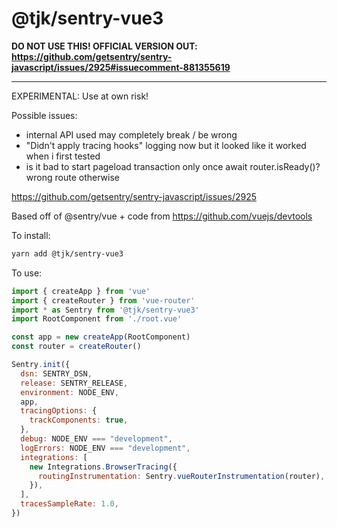 # @tjk/sentry-vue3

**DO NOT USE THIS! OFFICIAL VERSION OUT: https://github.com/getsentry/sentry-javascript/issues/2925#issuecomment-881355619**

---

EXPERIMENTAL: Use at own risk!

Possible issues:
- internal API used may completely break / be wrong
- "Didn't apply tracing hooks" logging now but it looked like it worked when i first tested
- is it bad to start pageload transaction only once await router.isReady()? wrong route otherwise

https://github.com/getsentry/sentry-javascript/issues/2925

Based off of @sentry/vue + code from https://github.com/vuejs/devtools

To install:

```bash
yarn add @tjk/sentry-vue3
```

To use:

```js
import { createApp } from 'vue'
import { createRouter } from 'vue-router'
import * as Sentry from '@tjk/sentry-vue3'
import RootComponent from './root.vue'

const app = new createApp(RootComponent)
const router = createRouter()

Sentry.init({
  dsn: SENTRY_DSN,
  release: SENTRY_RELEASE,
  environment: NODE_ENV,
  app,
  tracingOptions: {
    trackComponents: true,
  },
  debug: NODE_ENV === "development",
  logErrors: NODE_ENV === "development",
  integrations: [
    new Integrations.BrowserTracing({
      routingInstrumentation: Sentry.vueRouterInstrumentation(router),
    }),
  ],
  tracesSampleRate: 1.0,
})
```
